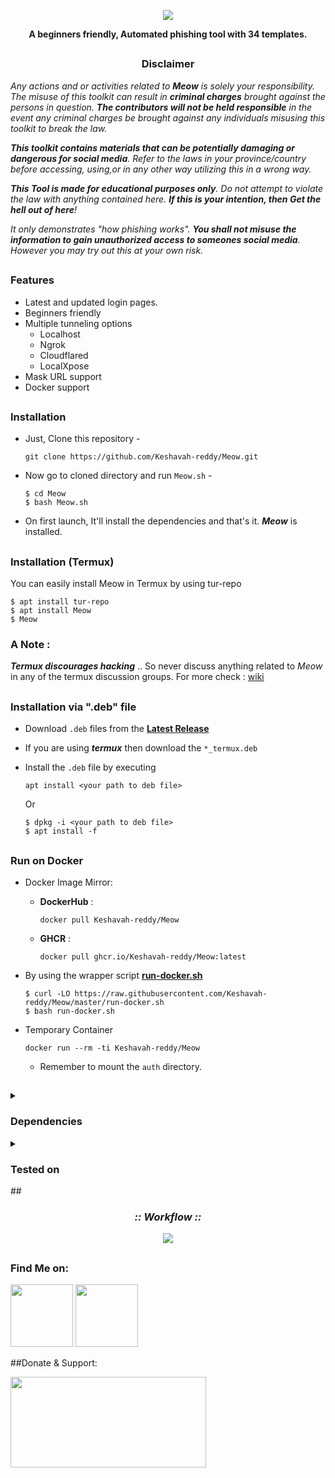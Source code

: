 <!-- Meow -->

<p align="center">
  <img src="https://i.ibb.co/r0QCmBq/Meow.png">
</p>

<p align="center"><b>A beginners friendly, Automated phishing tool with 34 templates.</b></p>

##

<h3><p align="center">Disclaimer</p></h3>

<i>Any actions and or activities related to <b>Meow</b> is solely your responsibility. The misuse of this toolkit can result in <b>criminal charges</b> brought against the persons in question. <b>The contributors will not be held responsible</b> in the event any criminal charges be brought against any individuals misusing this toolkit to break the law.

<b>This toolkit contains materials that can be potentially damaging or dangerous for social media</b>. Refer to the laws in your province/country before accessing, using,or in any other way utilizing this in a wrong way.

<b>This Tool is made for educational purposes only</b>. Do not attempt to violate the law with anything contained here. <b>If this is your intention, then Get the hell out of here</b>!

It only demonstrates "how phishing works". <b>You shall not misuse the information to gain unauthorized access to someones social media</b>. However you may try out this at your own risk.</i>

##

### Features

- Latest and updated login pages.
- Beginners friendly
- Multiple tunneling options
  - Localhost
  - Ngrok
  - Cloudflared
  - LocalXpose
- Mask URL support 
- Docker support

##

### Installation

- Just, Clone this repository -
  ```
  git clone https://github.com/Keshavah-reddy/Meow.git
  ```

- Now go to cloned directory and run `Meow.sh` -
  ```
  $ cd Meow
  $ bash Meow.sh
  ```

- On first launch, It'll install the dependencies and that's it. ***Meow*** is installed.

##

### Installation (Termux)
You can easily install Meow in Termux by using tur-repo
```
$ apt install tur-repo
$ apt install Meow
$ Meow
```
### A Note : 
***Termux discourages hacking*** .. So never discuss anything related to *Meow* in any of the termux discussion groups. For more check : [wiki](https://wiki.termux.com/wiki/Hacking)

##

### Installation via ".deb" file

- Download `.deb` files from the [**Latest Release**](https://github.com/Keshavah-reddy/Meow/releases/latest)
- If you are using ***termux*** then download the `*_termux.deb`

- Install the `.deb` file by executing
  ```
  apt install <your path to deb file>
  ```
  Or
  ```
  $ dpkg -i <your path to deb file>
  $ apt install -f
  ```

##

### Run on Docker

- Docker Image Mirror:
  - **DockerHub** : 
    ```
    docker pull Keshavah-reddy/Meow
    ```
  - **GHCR** : 
    ```
    docker pull ghcr.io/Keshavah-reddy/Meow:latest
    ```

- By using the wrapper script [**run-docker.sh**](https://raw.githubusercontent.com/Keshavah-reddy/Meow/master/run-docker.sh)

  ```
  $ curl -LO https://raw.githubusercontent.com/Keshavah-reddy/Meow/master/run-docker.sh
  $ bash run-docker.sh
  ```
- Temporary Container

  ```
  docker run --rm -ti Keshavah-reddy/Meow
  ```
  - Remember to mount the `auth` directory.

##

<details>
  <summary><h3>Dependencies</h3></summary>

<b>Meow</b> requires following programs to run properly - 
- `git`
- `curl`
- `php`

> All the dependencies will be installed automatically when you run **Meow** for the first time.
</details>

<details>
  <summary><h3>Tested on</h3></summary>

- **Ubuntu**
- **Debian**
- **Arch**
- **Manjaro**
- **Fedora**
- **Termux**
</details>
##

<h3 align="center"><i>:: Workflow ::</i></h3>
<p align="center">
<img src="https://i.ibb.co/6BNmGC7/ezgif-5-82d45e91f3.gif"/>
</p>

##
### Find Me on:
<p align="left">
  <a href="https://instagram.com/keshavah_reddy" target="_blank"><img src="https://i.ibb.co/vQD0mSW/logo-ig-png-32464.png"width="100" height="100"></a>
  <a href="https://github.com/Keshavah-reddy" target="_blank"><img src="https://i.ibb.co/VTcGzr8/github-11-64.png"width="100" height="100"></a>
</p>


##Donate & Support:
<p align="left">
  <a href="upi://pay?pa=8522881153@axl&pn=Keshavareddy&mc=0000&mode=02&purpose=00" target="_blank"><img src="https://i.ibb.co/d5Spw07/donate.jpg"width="313" height="145"></a>
</p>

<!-- // -->
